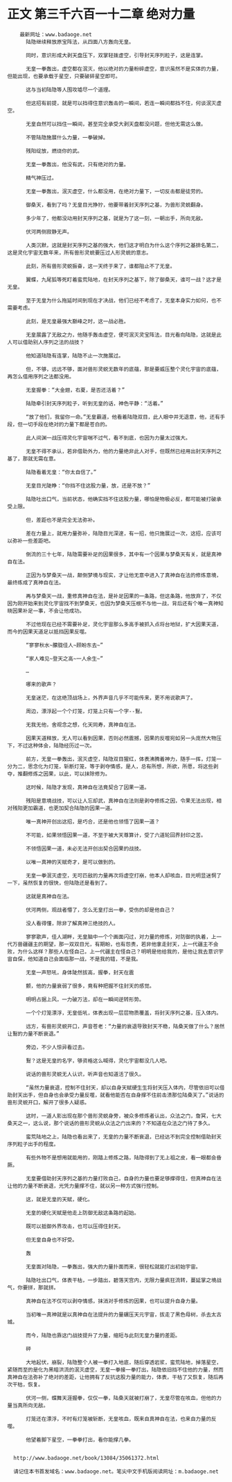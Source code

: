 # 正文 第三千六百一十二章 绝对力量
        最新网址：www.badaoge.net
          陆隐继续释放原宝阵法，从四面八方轰向无皇。
      
          同时，意识形成大剥天盘压下，双掌轻拨虚空，引导封天序列粒子，这是连掌。
      
          无皇一拳轰出，虚空都在泯灭，他以绝对的力量粉碎虚空，意识虽然不是实体的力量，但能出现，也要承载于星空，只要破碎星空即可。
      
          这与当初陆隐等人围攻墟尽一个道理。
      
          但这招有前提，就是可以挡得住意识轰击的一瞬间，若连一瞬间都挡不住，何谈泯灭虚空。
      
          无皇自然可以挡住一瞬间，甚至完全承受大剥天盘都没问题，但他无需这么做。
      
          不管陆隐施展什么力量，一拳破掉。
      
          残阳绽放，燃烧你的武。
      
          无皇一拳轰出，他没有武，只有绝对的力量。
      
          精气神压过。
      
          无皇一拳轰出，泯灭虚空，什么都没用，在绝对力量下，一切反击都是徒劳的。
      
          御桑天，看到了吗？无皇目光狰狞，他要带着封天序列之基，为兽形灵蜕翻身。
      
          多少年了，他都没动用封天序列之基，就是为了这一刻，一朝出手，所向无敌。
      
          伏河两侧寂静无声。
      
          人类沉默，这就是封天序列之基的强大，他们这才明白为什么这个序列之基排名第二，这是灵化宇宙无数年来，所有兽形灵蜕要压过人形灵蜕的意志。
      
          此刻，所有兽形灵蜕振奋，这一天终于来了，谁都阻止不了无皇。
      
          翼蝶，九尾狐等死盯着蛮荒陆地，在封天序列之基下，除了御桑天，谁可一战？这才是无皇。
      
          至于无皇为什么拖延时间到现在才决战，他们已经不考虑了，无皇本身实力如何，也不需要考虑。
      
          此刻，是无皇最强大巅峰之时，这一战必胜。
      
          无皇展露了无敌之力，他随手轰击虚空，便可泯灭灵宝阵法，目光看向陆隐，这就是此人可以借助别人序列之法的战技？
      
          他知道陆隐有连掌，陆隐不止一次施展过。
      
          但，不够，远远不够，面对兽形灵蜕无数年的底蕴，那是要威压整个灵化宇宙的底蕴，再怎么借用序列之法都没用。
      
          无皇握拳：“大金翅，右夏，是否还活着？”
      
          陆隐牵引封天序列粒子，听到无皇的话，神色平静：“活着。”
      
          “放了他们，我留你一命。”无皇霸道，他看着陆隐双目，此人眼中并无退意，他，还有手段，但一切手段在绝对的力量下都是苍白的。
      
          此人间渊一战压得灵化宇宙喘不过气，看不到底，也因为力量太过强大。
      
          无皇不得不承认，若非借助外力，他的力量绝非此人对手，但既然已经用出封天序列之基了，那就无需在意。
      
          陆隐看着无皇：“你太自信了。”
      
          无皇目光陡睁：“你挡不住这股力量，放，还是不放？”
      
          陆隐吐出口气，当前状态，他确实挡不住这股力量，哪怕是物极必反，都可能被打破承受上限。
      
          但，差距也不是完全无法弥补。
      
          差在力量上，就用力量弥补，陆隐目光深邃，有一招，他只施展过一次，这招，应该可以弥补一些差距吧。
      
          倒流的三十七年，陆隐需要补足的因果很多，其中有一个因果与梦桑天有关，就是真神自在法。
      
          正因为与梦桑天一战，颠倒梦境与现实，才让他无意中进入了真神自在法的修炼意境，最终练成了真神自在法。
      
          再与梦桑天一战，重修真神自在法，是补足因果的一条路，但这条路，他放弃了，不仅因为刚开始来到灵化宇宙找不到梦桑天，也因为梦桑天压根不与他一战，背后还有个唯一真神知晓因果补足一事，不会让他成功。
      
          不过他现在已经不需要补足，灵化宇宙那么多高手被抓入点将台地狱，扩大因果天道，而今的因果天道足以抵挡因果反噬。
      
          “寥寥秋水~朦胧佳人~顾盼东去~”
      
          “家人难见~登天之高~一人余生~”
      
          …
      
          哪来的歌声？
      
          无皇迷茫，在这绝顶战场上，外界声音几乎不可能传来，更不用说歌声了。
      
          周边，漂浮起一个个灯笼，灯笼上只有一个字--鴷。
      
          无我无他，舍观念之想，化天同寿，真神自在法。
      
          因果天道释放，无人可以看到因果，否则必然震撼，因果的反噬宛如另一头庞然大物压下，不过这种体会，陆隐经历过一次。
      
          前方，无皇一拳轰出，泯灭虚空，陆隐双目猩红，体表沸腾着神力，随手一挥，灯笼一分为二，思念化为灯笼，斩断灯笼，等于剥夺情感，是人，总有所想，所欲，所愿，将这些剥夺，推翻修炼之因果，以此，可以抹除修为。
      
          这时候，陆隐才发现，真神自在法竟契合了因果一道。
      
          残阳是意境战技，可以让人忘却武，真神自在法则是剥夺修炼之因，令果无法出现，相对残阳更加霸道，也更加契合陆隐的因果一道。
      
          唯一真神开创出这招，是巧合，还是他也领悟了因果一道？
      
          不可能，如果领悟因果一道，不至于被大天尊算计，受了六道轮回界封印之苦。
      
          不领悟因果一道，未必无法开创出契合因果的战技。
      
          以唯一真神的天赋奇才，是可以做到的。
      
          无皇一拳泯灭虚空，无可匹敌的力量再次将虚空打崩，他本人却咳血，目光明显迷惘了一下，虽然恢复的很快，但陆隐还是看到了。
      
          这就是真神自在法。
      
          伏河两侧，观战者懵了，怎么无皇打出一拳，受伤的却是他自己？
      
          没人看得懂，除非了解真神三绝技的人。
      
          寥寥歌声，佳人湖畔，无皇脑中一个个画面闪过，对力量的修炼，对防御的执着，上一代万兽疆疆主的期望，那一双双目光，有期盼，也有怨责，若非他拿走封天，上一代疆主不会败，为什么这样？那些人在怪自己，上一代疆主在怪自己？明明是他给我的，是他让我去意识宇宙自保，他知道自己会面临那一战，不是我的错，不是我。
      
          无皇一声怒吼，身体陡然拔高，握拳，封天在震
      
          颤，他的力量衰弱了很多，竟有种把握不住封天的感觉。
      
          明明占据上风，一力破万法，却在一瞬间逆转形势。
      
          一个个灯笼漂浮，无皇低吼，体表出现一层层物质覆盖，将封天序列之基，压入体内。
      
          远方，有兽形灵蜕开口，声音苍老：“力量的衰退导致封天不稳，陆桑天做了什么？居然让鴷的力量不断衰退。”
      
          旁边，不少人惊异看过去。
      
          鴷？这是无皇的名字，够资格这么喊得，灵化宇宙都没几人吧。
      
          说话的兽形灵蜕无人认识，听声音也知道活了很久。
      
          “虽然力量衰退，控制不住封天，却以自身天赋硬生生将封天压入体内，尽管依旧可以借助封天出手，但自身也会承受力量反噬，就看他能否在自身撑不住前击溃那位陆桑天了。”说话的兽形灵蜕开口，解开了很多人疑惑。
      
          这时，一道人影出现在那个兽形灵蜕身旁，被众多修炼者认出，众法之门，詹冥，七大桑天之一，这么说，那个说话的兽形灵蜕从众法之门出来的？不知道在众法之门待了多久。
      
          蛮荒陆地之上，陆隐也看出来了，无皇的力量不断衰退，已经达不到完全控制借助封天序列粒子出手的程度。
      
          有些外物不是想用就能用的，刚踏上修炼之路，陆隐得到了无上祖之皮，看一眼都会昏厥。
      
          无皇要借助封天序列之基的力量打败自己，自身的力量也要足够撑得住，但真神自在法让他的力量不断衰退，光凭力量撑不住，就以另一种方式强行控制。
      
          这，就是无皇的天赋，硬化。
      
          无皇的硬化天赋是他走上防御无敌这条路的起始。
      
          既可以抵御外界攻击，也可以压得住封天。
      
          但无皇自身也不好受。
      
          轰
      
          无皇面对陆隐，一拳轰出，强大的力量扑面而来，很轻松就能打出初始宇宙。
      
          陆隐吐出口气，体表干枯，一步踏出，碧落天宫内，无限力量疯狂流转，蔓延掌之境战气，你要拼，那就拼。
      
          真神自在法不仅可以剥夺情感，抹消对手修炼的因果，也可以提升自身力量。
      
          当初唯一真神就是以真神自在法提升的力量碾压天元宇宙，拔走了黑色母树，杀去太古城。
      
          而今，陆隐也靠这门战技提升了力量，缩短与此刻无皇力量的差距。
      
          砰
      
          大地起伏，崩裂，陆隐整个人被一拳打入地底，随后穿透岩浆，蛮荒陆地，掉落星空，紧随而至的是化为黑暗洪流的泯灭虚空，无皇一拳接一拳打出，陆隐依旧挡不住他的力量，然而真神自在法弥补了绝对的差距，让他拥有了反抗这股力量的能力，体表，干枯了又恢复，随后再次干枯，恢复。
      
          伏河一侧，蝶舞天涯握拳，仅仅一拳，陆桑天就被打崩了，无皇尽管在咳血，但他的力量当真所向无敌。
      
          灯笼还在漂浮，不时有灯笼被斩断，无皇咳血，既来自真神自在法，也来自力量的反噬。
      
          他望着脚下星空，一拳拳打出，看你能撑几拳。
      
      
      http://www.badaoge.net/book/13084/35061372.html
      
      请记住本书首发域名：www.badaoge.net。笔尖中文手机版阅读网址：m.badaoge.net